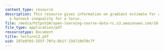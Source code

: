 ```yaml
---
content_type: resource
description: This resource gives information on gradient estimate for a torus and
  a harnack inequality for a torus.
file: /media/https%3A/open-learning-course-data-rc.s3.amazonaws.com/18-152-introduction-to-partial-differential-equations-fall-2005/297e8fb5555f70fa8b1f234710d70c7f_lecture12.pdf
file_type: application/pdf
resourcetype: Document
title: lecture12.pdf
uid: 297e8fb5-555f-70fa-8b1f-234710d70c7f
---
```

